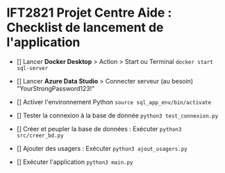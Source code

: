 # IFT2821 Projet Centre Aide : Checklist de lancement de l'application

- [] Lancer **Docker Desktop** > Action > Start ou Terminal `docker start sql-server`

- [] Lancer **Azure Data Studio** > Connecter serveur (au besoin) "YourStrongPassword123!"

- [] Activer l'environnement Python `source sql_app_env/bin/activate`

- [] Tester la connexion à la base de donnée `python3 test_connexion.py`

- [] Créer et peupler la base de données : Exécuter `python3 src/creer_bd.py`

- [] Ajouter des usagers : Exécuter `python3 ajout_usagers.py`

- [] Exécuter l'application `python3 main.py`
